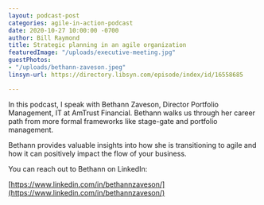 ```yaml
---
layout: podcast-post
categories: agile-in-action-podcast
date: 2020-10-27 10:00:00 -0700
author: Bill Raymond
title: Strategic planning in an agile organization
featuredImage: "/uploads/executive-meeting.jpg"
guestPhotos:
- "/uploads/bethann-zaveson.jpeg"
linsyn-url: https://directory.libsyn.com/episode/index/id/16558685

---
```

In this podcast, I speak with Bethann Zaveson, Director Portfolio Management, IT at AmTrust Financial. Bethann walks us through her career path from more formal frameworks like stage-gate and portfolio management.

Bethann provides valuable insights into how she is transitioning to agile and how it can positively impact the flow of your business.

You can reach out to Bethann on LinkedIn:

[https://www.linkedin.com/in/bethannzaveson/](https://www.linkedin.com/in/bethannzaveson/)